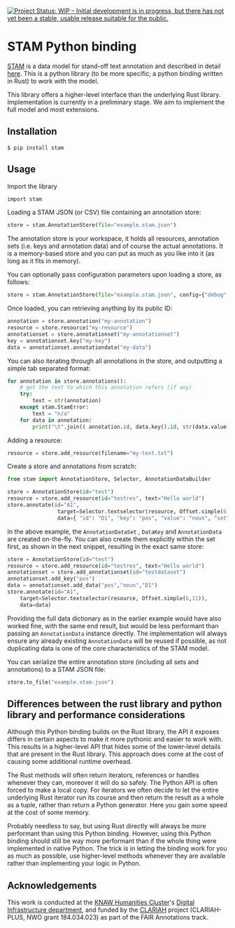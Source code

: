 [![Project Status: WIP – Initial development is in progress, but there has not yet been a stable, usable release suitable for the public.](https://www.repostatus.org/badges/latest/wip.svg)](https://www.repostatus.org/#wip)

# STAM Python binding

[STAM](https:/github.com/annotation/stam) is a data model for stand-off text annotation and described in detail [here](https://github.com/annotation/stam). This is a python library (to be more specific; a python binding written in Rust) to work with the model.

This library offers a higher-level interface than the underlying Rust library. Implementation is currently in a preliminary stage. We aim to implement the full model and most extensions.

## Installation

``$ pip install stam``

## Usage

Import the library

```rust
import stam
```

Loading a STAM JSON (or CSV) file containing an annotation store:

```python
store = stam.AnnotationStore(file="example.stam.json")
```


The annotation store is your workspace, it holds all resources, annotation sets
(i.e. keys and annotation data) and of course the actual annotations. It is a
memory-based store and you can put as much as you like into it (as long as it fits
in memory).

You can optionally pass configuration parameters upon loading a store, as follows:

```python
store = stam.AnnotationStore(file="example.stam.json", config={"debug": True})
```

Once loaded, you can retrieving anything by its public ID:

```python
annotation = store.annotation("my-annotation")
resource = store.resource("my-resource")
annotationset = store.annotationset("my-annotationset")
key = annotationset.key("my-key")
data = annotationset.annotationdata("my-data")
```

You can also iterating through all annotations in the store, and outputting a simple tab separated format:

```python
for annotation in store.annotations():
    # get the text to which this annotation refers (if any)
    try:
        text = str(annotation)
    except stam.StamError:
        text = "n/a"
    for data in annotation:
        print("\t".join(( annotation.id, data.key().id, str(data.value()), text)))
```


Adding a resource:

```python
resource = store.add_resource(filename="my-text.txt")
```

Create a store and annotations from scratch:

```python
from stam import AnnotationStore, Selector, AnnotationDataBuilder

store = AnnotationStore(id="test")
resource = store.add_resource(id="testres", text="Hello world")
store.annotate(id="A1", 
                target=Selector.textselector(resource, Offset.simple(6,11)),
                data={ "id": "D1", "key": "pos", "value": "noun", "set": "testdataset"})
```

In the above example, the `AnnotationDataSet` , `DataKey` and `AnnotationData`
are created on-the-fly. You can also create them explicitly within the set first, as shown in the
next snippet, resulting in the exact same store:


```python
store = AnnotationStore(id="test")
resource = store.add_resource(id="testres", text="Hello world")
annotationset = store.add_annotationset(id="testdataset")
annotationset.add_key("pos")
data = annotationset.add_data("pos","noun","D1")
store.annotate(id="A1", 
    target=Selector.textselector(resource, Offset.simple(6,11)),
    data=data)
```

Providing the full data dictionary as in the earlier example would have
also worked fine, with the same end result, but would be less performant than passing an `AnnotationData` instance directly.
The implementation will always ensure any already existing `AnnotationData` will be reused if
possible, as not duplicating data is one of the core characteristics of the
STAM model.

You can serialize the entire annotation store (including all sets and annotations) to a STAM JSON file:

```python
store.to_file("example.stam.json")
```

## Differences between the rust library and python library and performance considerations

Although this Python binding builds on the Rust library, the API it exposes
differs in certain aspects to make it more pythonic and easier to work with.
This results in a higher-level API that hides some of the lower-level details
that are present in the Rust library. This approach does come at the cost of causing
some additional runtime overhead. 

The Rust methods will often return iterators, references or handles whenever they
can, moreover it will do so safely. The Python API is often forced to make a
local copy. For iterators we often decide to let the entire underlying Rust
iterator run its course and then return the result as a whole as a tuple, rather than
return a Python generator. Here you gain some speed at the cost of some memory.

Probably needless to say, but using Rust directly will always be more
performant than using this Python binding. However, using this Python binding
should still be way more performant than if the whole thing were implemented in
native Python. The trick is in letting the binding work for you as much as
possible, use higher-level methods whenever they are available rather than
implementing your logic in Python.

## Acknowledgements

This work is conducted at the [KNAW Humanities Cluster](https://huc.knaw.nl/)'s [Digital Infrastructure department](https://di.huc.knaw.nl/), and funded by the [CLARIAH](https://clariah.nl) project (CLARIAH-PLUS, NWO grant 184.034.023) as part of the FAIR Annotations track.
